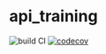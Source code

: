 # api_training

![build CI](https://github.com/Souleimaneb/api_training/actions/workflows/build.yml/badge.svg?event=push)
[![codecov](https://codecov.io/gh/Souleimaneb/api_training/branch/main/graph/badge.svg?token=ZRT09N9AKV)](https://codecov.io/gh/Souleimaneb/api_training)

